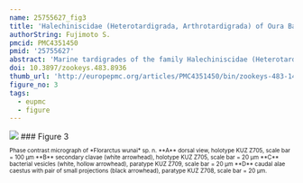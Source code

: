```yaml
---
name: 25755627_fig3
title: 'Halechiniscidae (Heterotardigrada, Arthrotardigrada) of Oura Bay, Okinawajima, Ryukyu Islands, with descriptions of three new species.'
authorString: Fujimoto S.
pmcid: PMC4351450
pmid: '25755627'
abstract: 'Marine tardigrades of the family Halechiniscidae (Heterotardigrada: Arthrotardigrada) are reported from Oura Bay, Okinawajima, one of the Ryukyu Islands, Japan, including Dipodarctus sp., Florarctuswunai sp. n., Halechiniscuschurakaagii sp. n., Halechiniscusyanakaagii sp. n. and Styraconyx sp. The attributes distinguishing Florarctuswunai sp. n. from its congeners is a combination of two characters, the smooth dorsal cuticle and two small projections of the caudal alae caestus. Halechiniscuschurakaagii sp. n. is differentiated from its congeners by the combination of two characters, the robust cephalic cirrophores and the scapular processes with flat oval tips, while Halechiniscusyanakaagii sp. n. can be identified by the laterally protruded arched double processes with acute tips situated dorsally at the level of leg I. A list of marine tardigrades reported from the Ryukyu Islands is provided.'
doi: 10.3897/zookeys.483.8936
thumb_url: 'http://europepmc.org/articles/PMC4351450/bin/zookeys-483-149-g003.gif'
figure_no: 3
tags:
  - eupmc
  - figure
---
```

<img src='http://europepmc.org/articles/PMC4351450/bin/zookeys-483-149-g003.jpg' style='max-height: 300px'>
### Figure 3
<p style='font-size: 10px;'>Phase contrast micrograph of *<named-content content-type="taxon-name"><named-content content-type="genus">Florarctus</named-content> <named-content content-type="species">wunai</named-content></named-content>* sp. n. **A** dorsal view, holotype KUZ Z705, scale bar = 100 μm **B** secondary clavae (white arrowhead), holotype KUZ Z705, scale bar = 20 μm **C** bacterial vesicles (white, hollow arrowhead), paratype KUZ Z709, scale bar = 20 μm **D** caudal alae caestus with pair of small projections (black arrowhead), paratype KUZ Z708, scale bar = 20 μm.</p>